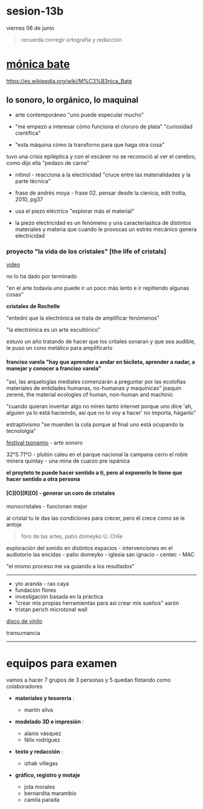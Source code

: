 # sesion-13b

viernes 06 de junio

> recuerda corregir ortografía y redacción

# [mónica bate](http://etab.cl/monica-bate/)

<https://es.wikipedia.org/wiki/M%C3%B3nica_Bate>

## lo sonoro, lo orgánico, lo maquinal

- arte contemporáneo "uno puede especular mucho" 

- "me empezó a interesar cómo funciona el cloruro de plata" "curiosidad científica"

- "esta  máquina cómo la transforno para que haga otra cosa"

tuvo una crisis epiléptica y con el escáner no se reconoció al ver el cerebro, como dijo ella "pedazo de carne" 

- nitinol - reacciona a la electricidad "cruce entre las materialidades y la parte técnica"

- frase de andrés moya - frase 02. pensar desde la cienica, edit trotta, 2010, pg37

- usa el piezo eléctrico "explorar más el material"

- la piezo electricidad es un fenómeno y una caracteríastica de distintos materiales y materia que cuando le provocas un estrés mecánico genera electricidad


### proyecto "la vida de los cristales" [the life of cristals]

[video](https://vimeo.com/240993756)

no lo ha dado por terminado

"en el arte todavía uno puede ir un poco más lento e ir repitiendo algunas cosas"

**cristales de Rochelle**

"entední que la electrónica se trata de amplificar fenómenos"

"la electrónica es un arte escultórico"

estuvo un año tratando de hacer que los critales sonaran y que sea audible, le puso un cono metálico para amplificarlo

#### franciso varela "hay que aprender a andar en bicileta, aprender a nadar, a manejar y conocer a franciso varela"

"así, las arquelogías mediales comenzarán a preguntar por las ecolofías materiales de entidades humanas, no-humanas y maquínicas" joaquin zerené, the material ecologies of human, non-human and machinic

"cuando quieran inventar algo no miren tanto internet porque uno dice 'ah, alguien ya lo está hacieindo, así que no lo voy a hacer' no importa, háganlo"

estraptivismo "se muerden la cola porque al final uno está ocupando la tecnololgía"

[festival tsonamio](https://www.tsonami.cl/) - arte sonoro

32°S 71°O - plutón caleu en el parque nacional la campana cerro el roble  minera quintay - una mina de cuarzo pre ispánica

**el proyteto te puede hacer sentido a ti, pero al exponerlo le tiene que hacer sentido a otra persona**

#### [C][O][R][O] - generar un coro de cristales

monocristales -  funcionan mejor

al cristal tu le das las condiciones para crecer, pero él crece como se le antoje

> foro de las artes, patio domeyko U. Chile

exploración del sonido en distintos espacios - intervenciones en el audiotorio las encidas - patio domeyko - iglesia san ignacio - centec - MAC

"el mismo proceso me va guiando a los resultados"

---

- yto aranda - rao caya
- fundación flores
- investigación basada en la práctica
- "crear mis propias herramientas para así crear mis sueños" aarón
- tristan perich microtonal wall

[disco de vinilo](https://www.flickr.com/photos/125745087@N03/albums/72157645040268947/)

transumancia

---

# equipos para examen

vamos a hacer 7 grupos de 3 personas y 5 quedan flotando como colaboradores

- **materiales y tesorería** : 
    - martín silva

- **modelado 3D e impresión** : 
    - alanis vásquez
    - félix rodríguez

- **texto y redacción** :
    - izhak villegas

- **gráfico, registro y motaje**
    - jota morales
    - bernardita marambio
    - camila parada